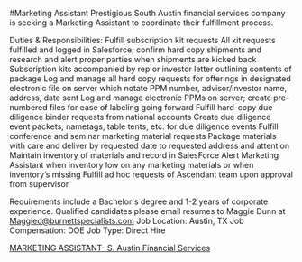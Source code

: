 #Marketing Assistant
Prestigious South Austin financial services company is seeking a Marketing Assistant to coordinate their fulfillment process.

Duties & Responsibilities:
Fulfill subscription kit requests
All kit requests fulfilled and logged in Salesforce; confirm hard copy shipments and research and alert proper parties when shipments are kicked back
Subscription kits accompanied by rep or investor letter outlining contents of package
Log and manage all hard copy requests for offerings in designated electronic file on server which notate PPM number, advisor/investor name, address, date sent
Log and manage electronic PPMs on server; create pre-numbered files for ease of labeling going forward
Fulfill hard-copy due diligence binder requests from national accounts
Create due diligence event packets, nametags, table tents, etc. for due diligence events
Fulfill conference and seminar marketing material requests
Package materials with care and deliver by requested date to requested address and attention
Maintain inventory of materials and record in SalesForce
Alert Marketing Assistant when inventory low on any marketing materials or when inventory’s missing
Fulfill ad hoc requests of Ascendant team upon approval from supervisor

Requirements include a Bachelor's degree and 1-2 years of corporate experience. Qualified candidates please email resumes to Maggie Dunn at Maggied@burnettspecialists.com
Job Location: Austin, TX
Job Compensation: DOE
Job Type: Direct Hire

[MARKETING ASSISTANT- S. Austin Financial Services](https://www.burnettspecialists.com/job-seekers/job-details.cfm?jobNumber=99082)
